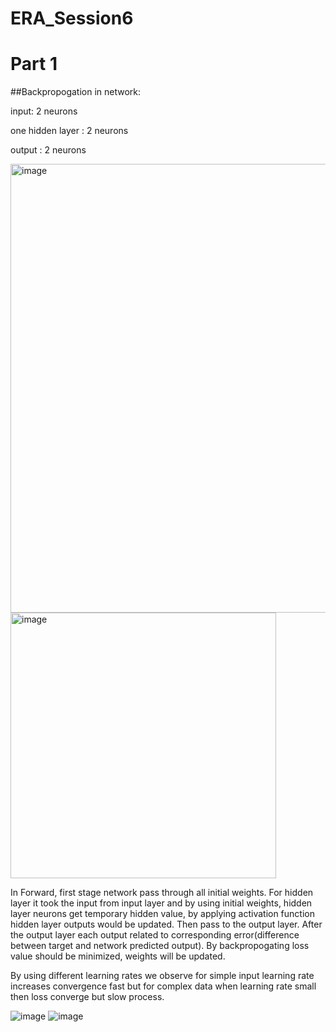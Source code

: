# ERA_Session6

# Part 1

##Backpropogation in network:

input: 2 neurons

one hidden layer : 2 neurons

output : 2 neurons

<img width="718" alt="image" src="https://github.com/sunandhini96/ERA_Session6/assets/63030539/0a213da1-1994-4ee3-abfd-615503ba70ff">


<img width="425" alt="image" src="https://github.com/sunandhini96/ERA_Session6/assets/63030539/1d5d9180-e8ee-46fd-b300-db432edacbd2">



In Forward, first stage network pass through all initial weights. For hidden layer it took the input from input layer and by using initial weights, hidden layer neurons get temporary hidden value, by applying activation function hidden layer outputs would be updated. Then pass to the output layer. After the output layer each output related to corresponding error(difference between target and network predicted output). By backpropogating loss value should be minimized, weights will be updated.

By using different learning rates we observe for simple input learning rate increases convergence fast but for complex data when learning rate small then loss converge but slow process.

![image](https://github.com/sunandhini96/ERA_Session6/assets/63030539/d5d8b473-489f-4f13-8bb6-060d704c2950)
![image](https://github.com/sunandhini96/ERA_Session6/assets/63030539/1242a67d-a544-4c34-862e-4b139836aac0)
